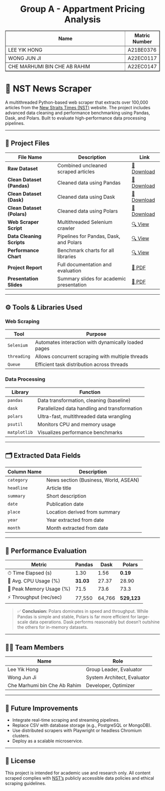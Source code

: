 <h1 align="center"> 
  Group A - Appartment Pricing Analysis
  <br>
</h1>

<table border="solid" align="center">
  <tr>
    <th>Name</th>
    <th>Matric Number</th>
  </tr>
  <tr>
    <td width=80%>LEE YIK HONG</td>
    <td>A21BE0376</td>
  </tr>
  <tr>
    <td width=80%>WONG JUN JI</td>
    <td>A22EC0117</td>
  </tr>
  <tr>
    <td width=80%>CHE MARHUMI BIN CHE AB RAHIM</td>
    <td>A22EC0147</td>
  </tr>
</table>

# 📰 NST News Scraper

A multithreaded Python-based web scraper that extracts over 100,000 articles from the [New Straits Times (NST)](https://www.nst.com.my/) website. The project includes advanced data cleaning and performance benchmarking using Pandas, Dask, and Polars. Built to evaluate high-performance data processing pipelines.

---

## 📂 Project Files

| File Name                    | Description                                 | Link |
|-----------------------------|---------------------------------------------|------|
| **Raw Dataset**             | Combined uncleaned scraped articles         | [📎 Download](https://example.com/raw_dataset.csv) |
| **Clean Dataset (Pandas)**  | Cleaned data using Pandas                   | [📎 Download](https://example.com/cleaned_pandas.csv) |
| **Clean Dataset (Dask)**    | Cleaned data using Dask                     | [📎 Download](https://example.com/cleaned_dask.csv) |
| **Clean Dataset (Polars)**  | Cleaned data using Polars                   | [📎 Download](https://example.com/cleaned_polars.csv) |
| **Web Scraper Script**      | Multithreaded Selenium crawler              | [🔍 View](src/nst_scraper.py) |
| **Data Cleaning Scripts**   | Pipelines for Pandas, Dask, and Polars      | [🔍 View](src/data_cleaning.py) |
| **Performance Chart**       | Benchmark charts for all libraries          | [🔍 View](notebooks/performance_charts.ipynb) |
| **Project Report**          | Full documentation and evaluation           | [📄 PDF](report/HDPD_01_Group1.pdf) |
| **Presentation Slides**     | Summary slides for academic presentation    | [📄 PDF](report/PresentationSlide.pdf) |

---

## ⚙️ Tools & Libraries Used

### Web Scraping

| Tool | Purpose |
|------|---------|
| `Selenium` | Automates interaction with dynamically loaded pages |
| `threading` | Allows concurrent scraping with multiple threads |
| `Queue` | Efficient task distribution across threads |

### Data Processing

| Library | Function |
|---------|----------|
| `pandas` | Data transformation, cleaning (baseline) |
| `dask` | Parallelized data handling and transformation |
| `polars` | Ultra-fast, multithreaded data wrangling |
| `psutil` | Monitors CPU and memory usage |
| `matplotlib` | Visualizes performance benchmarks |

---

## 🗂️ Extracted Data Fields

| Column Name | Description |
|-------------|-------------|
| `category`  | News section (Business, World, ASEAN) |
| `headline`  | Article title |
| `summary`   | Short description |
| `date`      | Publication date |
| `place`     | Location derived from summary |
| `year`      | Year extracted from date |
| `month`     | Month extracted from date |

---

## 🚀 Performance Evaluation

| Metric                  | Pandas | Dask | Polars |
|-------------------------|--------|------|--------|
| ⏱ Time Elapsed (s)      | 1.30   | 1.56 | **0.19** |
| 🧠 Avg. CPU Usage (%)   | **31.03** | 27.37 | 28.90 |
| 💾 Peak Memory Usage (%)| 71.5   | 73.6 | 73.3 |
| ⚡ Throughput (rec/sec)  | 77,550 | 64,766 | **529,123** |

> ✅ **Conclusion:** Polars dominates in speed and throughput. While Pandas is simple and stable, Polars is far more efficient for large-scale data operations. Dask performs reasonably but doesn’t outshine the others for in-memory datasets.

---

## 👨‍💻 Team Members

| Name                     | Role                         |
|--------------------------|------------------------------|
| Lee Yik Hong             | Group Leader, Evaluator      |
| Wong Jun Ji              | System Architect, Evaluator  |
| Che Marhumi bin Che Ab Rahim | Developer, Optimizer   |

---

## 📌 Future Improvements

- Integrate real-time scraping and streaming pipelines.
- Replace CSV with database storage (e.g., PostgreSQL or MongoDB).
- Use distributed scrapers with Playwright or headless Chromium clusters.
- Deploy as a scalable microservice.

---

## 📖 License

This project is intended for academic use and research only. All content scraped complies with [NST’s](https://www.nst.com.my/) publicly accessible data policies and ethical scraping guidelines.

